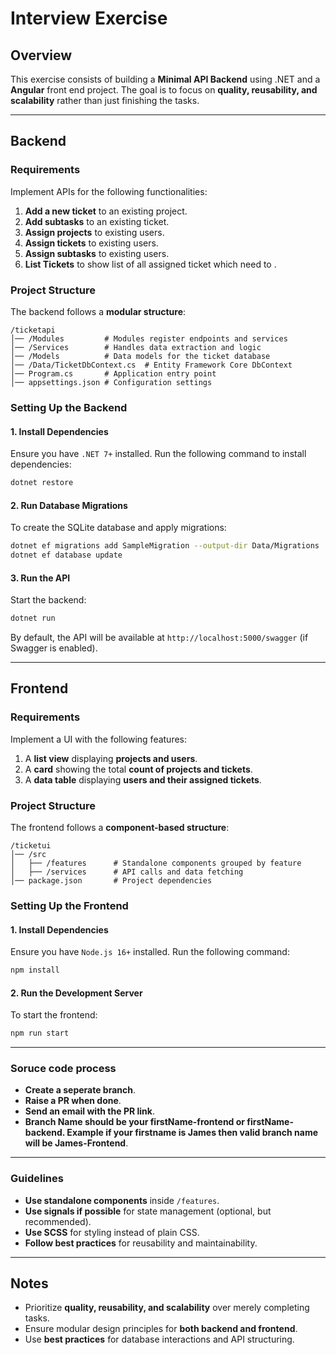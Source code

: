 # Interview Exercise

## Overview
This exercise consists of building a **Minimal API Backend** using .NET and a **Angular** front end project. The goal is to focus on **quality, reusability, and scalability** rather than just finishing the tasks.

---

## Backend
### **Requirements**
Implement APIs for the following functionalities:

1. **Add a new ticket** to an existing project.
2. **Add subtasks** to an existing ticket.
3. **Assign projects** to existing users.
4. **Assign tickets** to existing users.
5. **Assign subtasks** to existing users.
6. **List Tickets** to show list of all assigned ticket which need to .

### **Project Structure**
The backend follows a **modular structure**:

```
/ticketapi
│── /Modules         # Modules register endpoints and services
│── /Services        # Handles data extraction and logic
│── /Models          # Data models for the ticket database
│── /Data/TicketDbContext.cs  # Entity Framework Core DbContext
│── Program.cs       # Application entry point
│── appsettings.json # Configuration settings
```

### **Setting Up the Backend**
#### 1. **Install Dependencies**
Ensure you have `.NET 7+` installed. Run the following command to install dependencies:
```bash
dotnet restore
```

#### 2. **Run Database Migrations**
To create the SQLite database and apply migrations:
```bash
dotnet ef migrations add SampleMigration --output-dir Data/Migrations
dotnet ef database update
```

#### 3. **Run the API**
Start the backend:
```bash
dotnet run
```
By default, the API will be available at `http://localhost:5000/swagger` (if Swagger is enabled).

---

## Frontend
### **Requirements**
Implement a UI with the following features:

1. A **list view** displaying **projects and users**.
2. A **card** showing the total **count of projects and tickets**.
3. A **data table** displaying **users and their assigned tickets**.

### **Project Structure**
The frontend follows a **component-based structure**:

```
/ticketui
│── /src
│   ├── /features      # Standalone components grouped by feature
│   ├── /services      # API calls and data fetching
│── package.json       # Project dependencies
```

### **Setting Up the Frontend**
#### 1. **Install Dependencies**
Ensure you have `Node.js 16+` installed. Run the following command:
```bash
npm install
```

#### 2. **Run the Development Server**
To start the frontend:
```bash
npm run start
```

---

### **Soruce code process**
- **Create a seperate branch**.
- **Raise a PR when done**.
- **Send an email with the PR link**.
- **Branch Name should be your firstName-frontend or firstName-backend. Example if your firstname is James then valid branch name will be James-Frontend**.

---


### **Guidelines**
- **Use standalone components** inside `/features`.
- **Use signals if possible** for state management (optional, but recommended).
- **Use SCSS** for styling instead of plain CSS.
- **Follow best practices** for reusability and maintainability.

---

## Notes
- Prioritize **quality, reusability, and scalability** over merely completing tasks.
- Ensure modular design principles for **both backend and frontend**.
- Use **best practices** for database interactions and API structuring.

